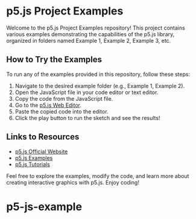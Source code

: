# p5.js Project Examples

Welcome to the p5.js Project Examples repository! This project contains various examples demonstrating the capabilities of the p5.js library, organized in folders named Example 1, Example 2, Example 3, etc. 

## How to Try the Examples

To run any of the examples provided in this repository, follow these steps:

1. Navigate to the desired example folder (e.g., Example 1, Example 2).
2. Open the JavaScript file in your code editor or text editor.
3. Copy the code from the JavaScript file.
4. Go to the [p5.js Web Editor](https://editor.p5js.org/).
5. Paste the copied code into the editor.
6. Click the play button to run the sketch and see the results!

## Links to Resources

- [p5.js Official Website](https://p5js.org/)
- [p5.js Examples](https://p5js.org/examples/)
- [p5.js Tutorials](https://p5js.org/tutorials/)

Feel free to explore the examples, modify the code, and learn more about creating interactive graphics with p5.js. Enjoy coding!
# p5-js-example
